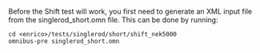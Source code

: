 Before the Shift test will work, you first need to generate an XML input file
from the singlerod_short.omn file. This can be done by running:

    cd <enrico>/tests/singlerod/short/shift_nek5000
    omnibus-pre singlerod_short.omn
